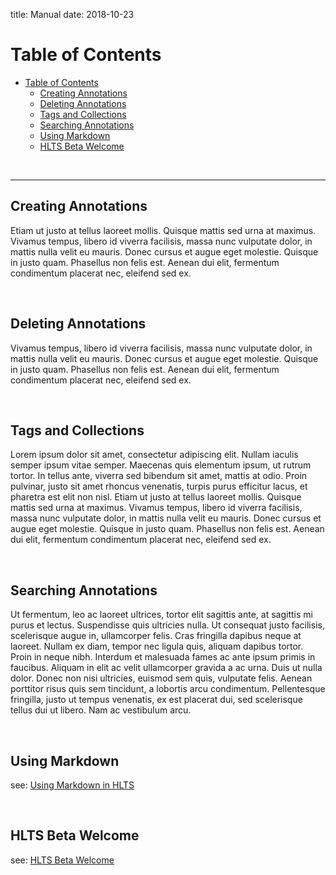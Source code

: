 title: Manual
date: 2018-10-23

<!-- ![](/manual/static/images/sc1.png) -->

# Table of Contents

- [Table of Contents](#table-of-contents)
    - [Creating Annotations](#creating-annotations)
    - [Deleting Annotations](#deleting-annotations)
    - [Tags and Collections](#tags-and-collections)
    - [Searching Annotations](#searching-annotations)
    - [Using Markdown](#using-markdown)
    - [HLTS Beta Welcome](#hlts-beta-welcome)

<br>

***

<a class="paddedAnchor" name="creating-annotations"></a>
## Creating Annotations

Etiam ut justo at tellus laoreet mollis. Quisque mattis sed urna at maximus. Vivamus tempus, libero id viverra facilisis, massa nunc vulputate dolor, in mattis nulla velit eu mauris. Donec cursus et augue eget molestie. Quisque in justo quam. Phasellus non felis est. Aenean dui elit, fermentum condimentum placerat nec, eleifend sed ex.

<br>

<a class="paddedAnchor" name="deleting-annotations"></a>
## Deleting Annotations

Vivamus tempus, libero id viverra facilisis, massa nunc vulputate dolor, in mattis nulla velit eu mauris. Donec cursus et augue eget molestie. Quisque in justo quam. Phasellus non felis est. Aenean dui elit, fermentum condimentum placerat nec, eleifend sed ex.

<br>

<a class="paddedAnchor" name="tags-and-collections"></a>
## Tags and Collections

Lorem ipsum dolor sit amet, consectetur adipiscing elit. Nullam iaculis semper ipsum vitae semper. Maecenas quis elementum ipsum, ut rutrum tortor. In tellus ante, viverra sed bibendum sit amet, mattis at odio. Proin pulvinar, justo sit amet rhoncus venenatis, turpis purus efficitur lacus, et pharetra est elit non nisl. Etiam ut justo at tellus laoreet mollis. Quisque mattis sed urna at maximus. Vivamus tempus, libero id viverra facilisis, massa nunc vulputate dolor, in mattis nulla velit eu mauris. Donec cursus et augue eget molestie. Quisque in justo quam. Phasellus non felis est. Aenean dui elit, fermentum condimentum placerat nec, eleifend sed ex.

<br>

<a class="paddedAnchor" name="searching-annotations"></a>
## Searching Annotations

Ut fermentum, leo ac laoreet ultrices, tortor elit sagittis ante, at sagittis mi purus et lectus. Suspendisse quis ultricies nulla. Ut consequat justo facilisis, scelerisque augue in, ullamcorper felis. Cras fringilla dapibus neque at laoreet. Nullam ex diam, tempor nec ligula quis, aliquam dapibus tortor. Proin in neque nibh. Interdum et malesuada fames ac ante ipsum primis in faucibus. Aliquam in elit ac velit ullamcorper gravida a ac urna. Duis ut nulla dolor. Donec non nisi ultricies, euismod sem quis, vulputate felis. Aenean porttitor risus quis sem tincidunt, a lobortis arcu condimentum. Pellentesque fringilla, justo ut tempus venenatis, ex est placerat dui, sed scelerisque tellus dui ut libero. Nam ac vestibulum arcu.

<br>

<a class="paddedAnchor" name="using-markdown"></a>
## Using Markdown

see: [Using Markdown in HLTS](/manual/markdown)

<br>

<a class="paddedAnchor" name="hlts-beta-welcome"></a>
## HLTS Beta Welcome

see: [HLTS Beta Welcome](/beta/welcome)

